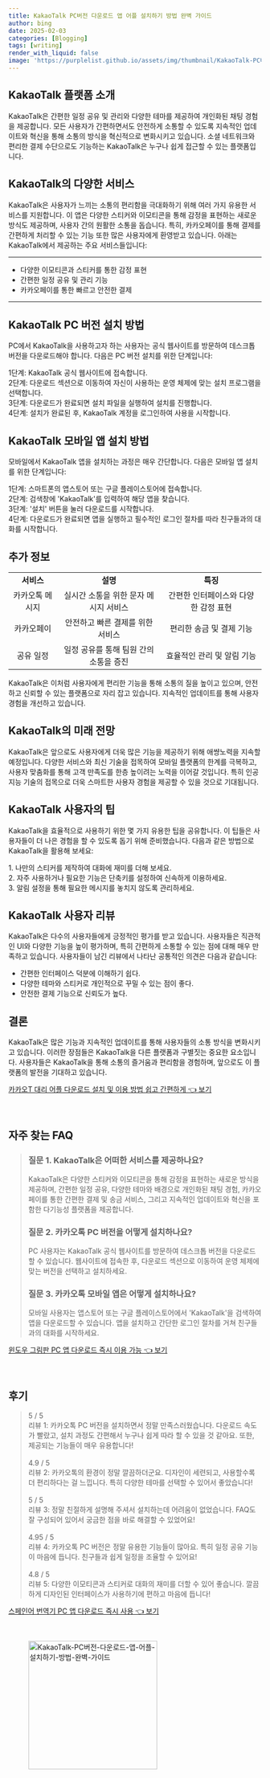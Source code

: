 ```yaml
---
title: KakaoTalk PC버전 다운로드 앱 어플 설치하기 방법 완벽 가이드
author: bing
date: 2025-02-03
categories: [Blogging]
tags: [writing]
render_with_liquid: false
image: 'https://purplelist.github.io/assets/img/thumbnail/KakaoTalk-PC버전-다운로드-앱-어플-설치하기-방법-완벽-가이드.webp'
---
```



<h2 id='KakaoTalk_소개'>KakaoTalk 플랫폼 소개</h2>

<p>KakaoTalk은 간편한 일정 공유 및 관리와 다양한 테마를 제공하여 개인화된 채팅 경험을 제공합니다. 모든 사용자가 간편하면서도 안전하게 소통할 수 있도록 지속적인 업데이트와 혁신을 통해 소통의 방식을 혁신적으로 변화시키고 있습니다. 소셜 네트워크와 편리한 결제 수단으로도 기능하는 KakaoTalk은 누구나 쉽게 접근할 수 있는 플랫폼입니다.</p>

<h2 id='KakaoTalk_서비스'>KakaoTalk의 다양한 서비스</h2>

<p>KakaoTalk은 사용자가 느끼는 소통의 편리함을 극대화하기 위해 여러 가지 유용한 서비스를 지원합니다. 이 앱은 다양한 스티커와 이모티콘을 통해 감정을 표현하는 새로운 방식도 제공하며, 사용자 간의 원활한 소통을 돕습니다. 특히, 카카오페이를 통해 결제를 간편하게 처리할 수 있는 기능 또한 많은 사용자에게 환영받고 있습니다. 아래는 KakaoTalk에서 제공하는 주요 서비스들입니다:</p>

<hr />

<ul>
    <li>다양한 이모티콘과 스티커를 통한 감정 표현</li>
    <li>간편한 일정 공유 및 관리 기능</li>
    <li>카카오페이를 통한 빠르고 안전한 결제</li>
</ul>

<hr />

<h2 id='KakaoTalk_PC_설치'>KakaoTalk PC 버전 설치 방법</h2>

<p>PC에서 KakaoTalk을 사용하고자 하는 사용자는 공식 웹사이트를 방문하여 데스크톱 버전을 다운로드해야 합니다. 다음은 PC 버전 설치를 위한 단계입니다:</p>

<p>1단계: KakaoTalk 공식 웹사이트에 접속합니다.<br>
2단계: 다운로드 섹션으로 이동하여 자신이 사용하는 운영 체제에 맞는 설치 프로그램을 선택합니다.<br>
3단계: 다운로드가 완료되면 설치 파일을 실행하여 설치를 진행합니다.<br>
4단계: 설치가 완료된 후, KakaoTalk 계정을 로그인하여 사용을 시작합니다.</p>

<h2 id='KakaoTalk_모바일_설치'>KakaoTalk 모바일 앱 설치 방법</h2>

<p>모바일에서 KakaoTalk 앱을 설치하는 과정은 매우 간단합니다. 다음은 모바일 앱 설치를 위한 단계입니다:</p>

<p>1단계: 스마트폰의 앱스토어 또는 구글 플레이스토어에 접속합니다.<br>
2단계: 검색창에 'KakaoTalk'를 입력하여 해당 앱을 찾습니다.<br>
3단계: '설치' 버튼을 눌러 다운로드를 시작합니다.<br>
4단계: 다운로드가 완료되면 앱을 실행하고 필수적인 로그인 절차를 따라 친구들과의 대화를 시작합니다.</p>

<h2 id='추가_정보'>추가 정보</h2>

<table>
    <tr>
        <td style="text-align: center; height: 17px;"><b>서비스</b></td>
        <td style="text-align: center; height: 17px;"><b>설명</b></td>
        <td style="text-align: center; height: 17px;"><b>특징</b></td>
    </tr>
    <tr>
        <td style="text-align: center; height: 17px;">카카오톡 메시지</td>
        <td style="text-align: center; height: 17px;">실시간 소통을 위한 문자 메시지 서비스</td>
        <td style="text-align: center; height: 17px;">간편한 인터페이스와 다양한 감정 표현</td>
    </tr>
    <tr>
        <td style="text-align: center; height: 17px;">카카오페이</td>
        <td style="text-align: center; height: 17px;">안전하고 빠른 결제를 위한 서비스</td>
        <td style="text-align: center; height: 17px;">편리한 송금 및 결제 기능</td>
    </tr>
    <tr>
        <td style="text-align: center; height: 17px;">공유 일정</td>
        <td style="text-align: center; height: 17px;">일정 공유를 통해 팀원 간의 소통을 증진</td>
        <td style="text-align: center; height: 17px;">효율적인 관리 및 알림 기능</td>
    </tr>
</table>

<p>KakaoTalk은 이처럼 사용자에게 편리한 기능을 통해 소통의 질을 높이고 있으며, 안전하고 신뢰할 수 있는 플랫폼으로 자리 잡고 있습니다. 지속적인 업데이트를 통해 사용자 경험을 개선하고 있습니다.</p>

<h2 id='KakaoTalk_미래_전망'>KakaoTalk의 미래 전망</h2>

<p>KakaoTalk은 앞으로도 사용자에게 더욱 많은 기능을 제공하기 위해 애썅노력을 지속할 예정입니다. 다양한 서비스와 최신 기술을 접목하여 모바일 플랫폼의 한계를 극복하고, 사용자 맞춤화를 통해 고객 만족도를 한층 높이려는 노력을 이어갈 것입니다. 특히 인공지능 기술의 접목으로 더욱 스마트한 사용자 경험을 제공할 수 있을 것으로 기대됩니다.</p>

<h2 id='KakaoTalk_이용_팁'>KakaoTalk 사용자의 팁</h2>

<p>KakaoTalk을 효율적으로 사용하기 위한 몇 가지 유용한 팁을 공유합니다. 이 팁들은 사용자들이 더 나은 경험을 할 수 있도록 돕기 위해 준비했습니다. 다음과 같은 방법으로 KakaoTalk을 활용해 보세요:</p>

<p>1. 나만의 스티커를 제작하여 대화에 재미를 더해 보세요.<br>
2. 자주 사용하거나 필요한 기능은 단축키를 설정하여 신속하게 이용하세요.<br>
3. 알림 설정을 통해 필요한 메시지를 놓치지 않도록 관리하세요.</p>

<h2 id='KakaoTalk_리뷰'>KakaoTalk 사용자 리뷰</h2>

<p>KakaoTalk은 다수의 사용자들에게 긍정적인 평가를 받고 있습니다. 사용자들은 직관적인 UI와 다양한 기능을 높이 평가하며, 특히 간편하게 소통할 수 있는 점에 대해 매우 만족하고 있습니다. 사용자들이 남긴 리뷰에서 나타난 공통적인 의견은 다음과 같습니다:</p>

<ul>
    <li>간편한 인터페이스 덕분에 이해하기 쉽다.</li>
    <li>다양한 테마와 스티커로 개인적으로 꾸밀 수 있는 점이 좋다.</li>
    <li>안전한 결제 기능으로 신뢰도가 높다.</li>
</ul>

<h2 id='결론'>결론</h2>

<p>KakaoTalk은 많은 기능과 지속적인 업데이트를 통해 사용자들의 소통 방식을 변화시키고 있습니다. 이러한 장점들은 KakaoTalk을 다른 플랫폼과 구별짓는 중요한 요소입니다. 사용자들은 KakaoTalk을 통해 소통의 즐거움과 편리함을 경험하며, 앞으로도 이 플랫폼의 발전을 기대하고 있습니다.</p>


<p><a class="click-button" title="카카오T 대리 어플 다운로드 설치 및 이용 방법 쉽고 간편하게" href="https://purplelist.github.io/posts/%EC%B9%B4%EC%B9%B4%EC%98%A4T-%EB%8C%80%EB%A6%AC-%EC%96%B4%ED%94%8C-%EB%8B%A4%EC%9A%B4%EB%A1%9C%EB%93%9C-%EC%84%A4%EC%B9%98-%EB%B0%8F-%EC%9D%B4%EC%9A%A9-%EB%B0%A9%EB%B2%95-%EC%89%BD%EA%B3%A0-%EA%B0%84%ED%8E%B8%ED%95%98%EA%B2%8C/" rel="dofollow">카카오T 대리 어플 다운로드 설치 및 이용 방법 쉽고 간편하게 👈 보기</a></p><br>
<h2 id='자주_찾는_FAQ'>자주 찾는 FAQ</h2>
<div itemscope="" itemtype="https://schema.org/FAQPage"> 
<blockquote> 
<div itemscope="" itemprop="mainEntity" itemtype="https://schema.org/Question"> 
<h3 itemprop="name">질문 1. KakaoTalk은 어떠한 서비스를 제공하나요?</h3> 
<div itemscope="" itemprop="acceptedAnswer" itemtype="https://schema.org/Answer"> 
<span itemprop="text"> 
<p>KakaoTalk은 다양한 스티커와 이모티콘을 통해 감정을 표현하는 새로운 방식을 제공하며, 간편한 일정 공유, 다양한 테마와 배경으로 개인화된 채팅 경험, 카카오페이를 통한 간편한 결제 및 송금 서비스, 그리고 지속적인 업데이트와 혁신을 포함한 다기능성 플랫폼을 제공합니다.</p> 
</span> 
</div> 
</div> 
<div itemscope="" itemprop="mainEntity" itemtype="https://schema.org/Question"> 
<h3 itemprop="name">질문 2. 카카오톡 PC 버전을 어떻게 설치하나요?</h3> 
<div itemscope="" itemprop="acceptedAnswer" itemtype="https://schema.org/Answer"> 
<span itemprop="text"> 
<p>PC 사용자는 KakaoTalk 공식 웹사이트를 방문하여 데스크톱 버전을 다운로드할 수 있습니다. 웹사이트에 접속한 후, 다운로드 섹션으로 이동하여 운영 체제에 맞는 버전을 선택하고 설치하세요.</p> 
</span> 
</div> 
</div> 
<div itemscope="" itemprop="mainEntity" itemtype="https://schema.org/Question"> 
<h3 itemprop="name">질문 3. 카카오톡 모바일 앱은 어떻게 설치하나요?</h3> 
<div itemscope="" itemprop="acceptedAnswer" itemtype="https://schema.org/Answer"> 
<span itemprop="text"> 
<p>모바일 사용자는 앱스토어 또는 구글 플레이스토어에서 'KakaoTalk'을 검색하여 앱을 다운로드할 수 있습니다. 앱을 설치하고 간단한 로그인 절차를 거쳐 친구들과의 대화를 시작하세요.</p> 
</span> 
</div> 
</div> 
</blockquote> 
</div>
<p><a class="click-button" title="윈도우 그림판 PC 앱 다운로드 즉시 이용 가능" href="https://purplelist.github.io/posts/%EC%9C%88%EB%8F%84%EC%9A%B0-%EA%B7%B8%EB%A6%BC%ED%8C%90-PC-%EC%95%B1-%EB%8B%A4%EC%9A%B4%EB%A1%9C%EB%93%9C-%EC%A6%89%EC%8B%9C-%EC%9D%B4%EC%9A%A9-%EA%B0%80%EB%8A%A5/" rel="dofollow">윈도우 그림판 PC 앱 다운로드 즉시 이용 가능 👈 보기</a></p><br>
<h2 id='후기'>후기</h2>
<div itemscope itemtype="https://schema.org/Product">
  <blockquote>
  <div itemprop="review" itemscope itemtype="https://schema.org/Review">
      <div itemprop="reviewRating" itemscope itemtype="https://schema.org/Rating"> <span itemprop="ratingValue">5</span> / <span itemprop="bestRating">5</span> </div>
      <span itemprop="reviewBody">리뷰 1: 카카오톡 PC 버전을 설치하면서 정말 만족스러웠습니다. 다운로드 속도가 빨랐고, 설치 과정도 간편해서 누구나 쉽게 따라 할 수 있을 것 같아요. 또한, 제공되는 기능들이 매우 유용합니다!</span>
  </div>
  <br>
  <div itemprop="review" itemscope itemtype="https://schema.org/Review">
      <div itemprop="reviewRating" itemscope itemtype="https://schema.org/Rating"> <span itemprop="ratingValue">4.9</span> / <span itemprop="bestRating">5</span> </div>
      <span itemprop="reviewBody">리뷰 2: 카카오톡의 환경이 정말 깔끔하더군요. 디자인이 세련되고, 사용할수록 더 편리하다는 걸 느낍니다. 특히 다양한 테마를 선택할 수 있어서 좋았습니다!</span>
  </div>
  <br>
  <div itemprop="review" itemscope itemtype="https://schema.org/Review">
      <div itemprop="reviewRating" itemscope itemtype="https://schema.org/Rating"> <span itemprop="ratingValue">5</span> / <span itemprop="bestRating">5</span> </div>
      <span itemprop="reviewBody">리뷰 3: 정말 친절하게 설명해 주셔서 설치하는데 어려움이 없었습니다. FAQ도 잘 구성되어 있어서 궁금한 점을 바로 해결할 수 있었어요!</span>
  </div>
  <br>
  <div itemprop="review" itemscope itemtype="https://schema.org/Review">
      <div itemprop="reviewRating" itemscope itemtype="https://schema.org/Rating"> <span itemprop="ratingValue">4.95</span> / <span itemprop="bestRating">5</span> </div>
      <span itemprop="reviewBody">리뷰 4: 카카오톡 PC 버전은 정말 유용한 기능들이 많아요. 특히 일정 공유 기능이 마음에 듭니다. 친구들과 쉽게 일정을 조율할 수 있어요!</span>
  </div>
  <br>
  <div itemprop="review" itemscope itemtype="https://schema.org/Review">
      <div itemprop="reviewRating" itemscope itemtype="https://schema.org/Rating"> <span itemprop="ratingValue">4.8</span> / <span itemprop="bestRating">5</span> </div>
      <span itemprop="reviewBody">리뷰 5: 다양한 이모티콘과 스티커로 대화의 재미를 더할 수 있어 좋습니다. 깔끔하게 디자인된 인터페이스가 사용하기에 편하고 마음에 듭니다!</span>
  </div>
  </blockquote>
</div>
<p><a class="click-button" title="스페인어 번역기 PC 앱 다운로드 즉시 사용" href="https://purplelist.github.io/posts/%EC%8A%A4%ED%8E%98%EC%9D%B8%EC%96%B4-%EB%B2%88%EC%97%AD%EA%B8%B0-PC-%EC%95%B1-%EB%8B%A4%EC%9A%B4%EB%A1%9C%EB%93%9C-%EC%A6%89%EC%8B%9C-%EC%82%AC%EC%9A%A9/" rel="dofollow">스페인어 번역기 PC 앱 다운로드 즉시 사용 👈 보기</a></p><br>
<figure class="image"><img src="https://purplelist.github.io/assets/img/thumbnail/KakaoTalk-PC버전-다운로드-앱-어플-설치하기-방법-완벽-가이드.webp" alt="KakaoTalk-PC버전-다운로드-앱-어플-설치하기-방법-완벽-가이드" width="256" height="256"></figure>